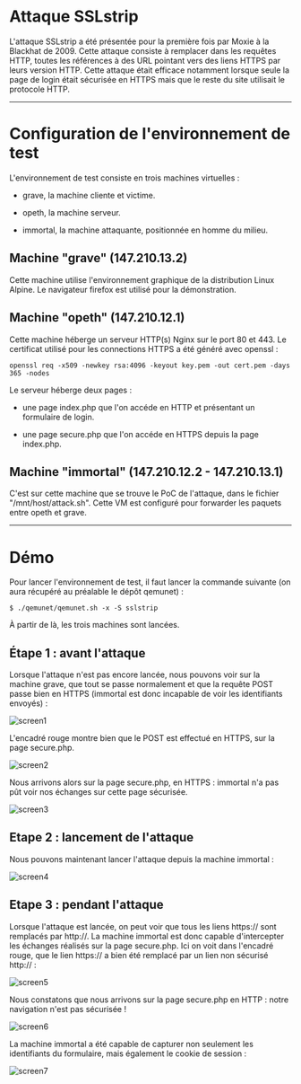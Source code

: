 # Attaque SSLstrip

L'attaque SSLstrip a été présentée pour la première fois par Moxie à la Blackhat de 2009. Cette attaque consiste à remplacer dans les requêtes HTTP, toutes les références à des URL pointant vers des liens HTTPS par leurs version HTTP. Cette attaque était efficace notamment lorsque seule la page de login était sécurisée en HTTPS mais que le reste du site utilisait le protocole HTTP.

----------------------------------------------

# Configuration de l'environnement de test

L'environnement de test consiste en trois machines virtuelles :

- grave, la machine cliente et victime.

- opeth, la machine serveur.

- immortal, la machine attaquante, positionnée en homme du milieu.

## Machine "grave" (147.210.13.2)

Cette machine utilise l'environnement graphique de la distribution Linux Alpine. Le navigateur firefox est utilisé pour la démonstration.

## Machine "opeth" (147.210.12.1)

Cette machine héberge un serveur HTTP(s) Nginx sur le port 80 et 443. Le certificat utilisé pour les connections HTTPS a été généré avec openssl :

```
openssl req -x509 -newkey rsa:4096 -keyout key.pem -out cert.pem -days 365 -nodes
```

Le serveur héberge deux pages :

  - une page index.php que l'on accéde en HTTP et présentant un formulaire de login.

  - une page secure.php que l'on accéde en HTTPS depuis la page index.php.

## Machine "immortal" (147.210.12.2 - 147.210.13.1)

C'est sur cette machine que se trouve le PoC de l'attaque, dans le fichier "/mnt/host/attack.sh". Cette VM est configuré pour forwarder les paquets entre opeth et grave.

------------------------------------------------------

# Démo

Pour lancer l'environnement de test, il faut lancer la commande suivante (on aura récupéré au préalable le dépôt qemunet) :

```
$ ./qemunet/qemunet.sh -x -S sslstrip
```

À partir de là, les trois machines sont lancées.

## Étape 1 : avant l'attaque

Lorsque l'attaque n'est pas encore lancée, nous pouvons voir sur la machine grave, que tout se passe normalement et que la requête POST passe bien en HTTPS (immortal est donc incapable de voir les identifiants envoyés) :

![screen1](https://repo.t0x0sh.org/images/mastercsi-ter/sslstrip/screen1.png)

L'encadré rouge montre bien que le POST est effectué en HTTPS, sur la page secure.php.

![screen2](https://repo.t0x0sh.org/images/mastercsi-ter/sslstrip/screen2.png)

Nous arrivons alors sur la page secure.php, en HTTPS : immortal n'a pas pût voir nos échanges sur cette page sécurisée.

![screen3](https://repo.t0x0sh.org/images/mastercsi-ter/sslstrip/screen3.png)

## Etape 2 : lancement de l'attaque

Nous pouvons maintenant lancer l'attaque depuis la machine immortal :

![screen4](https://repo.t0x0sh.org/images/mastercsi-ter/sslstrip/screen4.png)

## Etape 3 : pendant l'attaque

Lorsque l'attaque est lancée, on peut voir que tous les liens https:// sont remplacés par http://. La machine immortal est donc capable d'intercepter les échanges réalisés sur la page secure.php. Ici on voit dans l'encadré rouge, que le lien https:// a bien été remplacé par un lien non sécurisé http:// :

![screen5](https://repo.t0x0sh.org/images/mastercsi-ter/sslstrip/screen5.png)

Nous constatons que nous arrivons sur la page secure.php en HTTP : notre navigation n'est pas sécurisée !

![screen6](https://repo.t0x0sh.org/images/mastercsi-ter/sslstrip/screen6.png)

La machine immortal a été capable de capturer non seulement les identifiants du formulaire, mais également le cookie de session :

![screen7](https://repo.t0x0sh.org/images/mastercsi-ter/sslstrip/screen7.png)